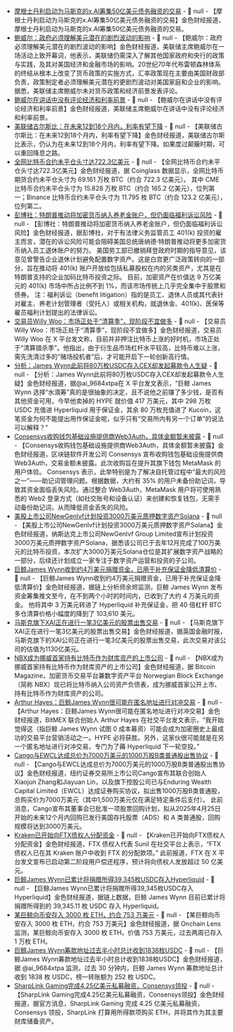 - [摩根士丹利启动为马斯克的x.AI筹集50亿美元债务融资的交易](https://www.cls.cn/detail/2046839) - 📰 null - 【摩根士丹利启动为马斯克的x.AI筹集50亿美元债务融资的交易】金色财经报道，摩根士丹利启动为马斯克的x.AI筹集50亿美元债务融资的交易。
- [鲍威尔：政府必须理解美元潜在的剧烈波动的影响](https://flash.jin10.com/detail/20250603010813352800) - 📰 null - 【鲍威尔：政府必须理解美元潜在的剧烈波动的影响】金色财经报道，美联储主席鲍威尔在一场活动上致开幕词，他表示，美联储仍需深入了解其他国家政府和央行的政策与实践，及其对美国经济和金融市场的影响。20世纪70年代布雷顿森林体系的终结从根本上改变了货币政策的实施方式，汇率政策现在主要由美国财政部负责，政策制定者必须理解美元潜在的更剧烈波动对美国家庭和企业的影响。据悉，美联储主席鲍威尔未对货币政策和经济前景发表评论。
- [鲍威尔在讲话中没有评论经济和利率前景](https://www.cls.cn/detail/2046835) - 📰 null - 【鲍威尔在讲话中没有评论经济和利率前景】金色财经报道，美联储主席鲍威尔在讲话中没有评论经济和利率前景。
- [美联储古尔斯比：在未来12到18个月内，利率有望下降](https://www.cls.cn/detail/2046836) - 📰 null - 【美联储古尔斯比：在未来12到18个月内，利率有望下降】金色财经报道，美联储古尔斯比表示，仍认为在未来12到18个月内，利率有望下降。如果度过颠簸时期，可以重回降息之路。
- [全网比特币合约未平仓头寸达722.3亿美元](https://www.coinglass.com/BitcoinOpenInterest) - 📰 null - 【全网比特币合约未平仓头寸达722.3亿美元】金色财经报道，据 Coinglass 数据显示，全网比特币期货合约未平仓头寸为 69.161 万枚 BTC（约合 722.3 亿美元）。 
其中 CME 比特币合约未平仓头寸为 15.828 万枚 BTC（约合 165.2 亿美元），位列第一；Binance 比特币合约未平仓头寸为 11.795 枚 BTC（约合 123.2 亿美元），位列第二。
- [彭博社：特朗普推动将加密货币纳入养老金账户，但仍面临福利诉讼风险](https://news.bloomberglaw.com/daily-labor-report/trumps-crypto-401k-push-must-overcome-benefit-litigation-risk) - 📰 null - 【彭博社：特朗普推动将加密货币纳入养老金账户，但仍面临福利诉讼风险】金色财经报道，据彭博社，对于有法律义务监管员工 401(k) 投资的雇主而言，潜在的诉讼风险可能会阻碍美国总统唐纳德·特朗普推动将更多加密货币纳入员工退休账户的努力。 
美国劳工部已撤销拜登政府时期的指导意见，该意见曾警告企业退休计划避免配置数字资产。这是白宫更广泛政策转向的一部分，旨在推动将 401(k) 账户开放给包括私募股权在内的另类资产，尤其是在特朗普支持的企业加码比特币投资之际。 
目前，加密资产在价值达 9 万亿美元的 401(k) 市场中所占比例不到 1%，而该市场传统上几乎完全集中于股票和债券。 
注：福利诉讼（benefit litigation）指的是员工、退休人员或其代表针对雇主、养老计划管理者（受托人）或相关机构，就退休金、401(k)、医保等雇员福利计划提出的法律诉讼。
- [交易员Willy Woo：市场正处于“清算季”，现阶段不宜做多](https://x.com/woonomic/status/1929563136140411091) - 📰 null - 【交易员Willy Woo：市场正处于“清算季”，现阶段不宜做多】金色财经报道，交易员 Willy Woo 在 X 平台发文称，目前并非押注比特币上涨的好时机，市场正处于“清算猎杀季”。他指出，由于衍生品市场杠杆水平较高，比特币难以上涨，需先洗清过多的“赌场投机者”后，才可能开启下一轮创新高行情。
- [分析：James Wynn此前将80万枚USDC存入CEX却发起募款令人生疑](https://x.com/ai_9684xtpa/status/1929568434800791937) - 📰 null - 【分析：James Wynn此前将80万枚USDC存入CEX却发起募款令人生疑】金色财经报道，据@ai_9684xtpa在 X 平台发文表示，“巨鲸 James Wynn 选择“水滴筹”真的是很抽象的决定，且不说他之前赚了多少钱，是否有其他资金可用，今早他卖掉的 HYPE 就价值 417 万美元，其中 298 万枚 USDC 充值进 Hyperliquid 用于保证金，其余 80 万枚充值进了 Kucoin，这笔资金为何不能提出用作保证金呢，似乎只有“交易所内有另一个订单”的说法可以解释？”
- [Consensys收购钱包基础设施提供商Web3Auth，具体金额暂未披露](https://www.theblock.co/post/356569/consensys-metamask-web3auth-acquisition) - 📰 null - 【Consensys收购钱包基础设施提供商Web3Auth，具体金额暂未披露】金色财经报道，区块链软件开发公司 Consensys 宣布收购钱包基础设施提供商 Web3Auth，交易金额未披露。此次收购旨在提升其旗下钱包 MetaMask 的用户体验。 
Consensys 表示，此举特别是为了解决自托管过程中“最大的风险之一”——助记词管理问题。根据数据，大约有 35% 的用户未备份助记词，导致其资金面临丢失风险。通过整合 Web3Auth，MetaMask 用户将可使用熟悉的 Web2 登录方式（如社交账号和设备认证）来创建和恢复钱包，无需手动备份助记词，从而降低资金丢失的风险。
- [美股上市公司NewGenIvf计划投资3000万美元质押数字资产Solana](https://www.globenewswire.com/news-release/2025/06/02/3091848/0/en/NewGen-Announces-Planned-30-Million-Strategic-Investment-in-Solana-Digital-Asset-Staking.html) - 📰 null - 【美股上市公司NewGenIvf计划投资3000万美元质押数字资产Solana】金色财经报道，纳斯达克上市公司NewGenIvf Group Limited宣布计划投资3000万美元质押数字资产Solana，据悉该公司已于去年12月完成了100万美元的比特币投资，本次扩大3000万美元Solana仓位是其扩展数字资产战略的一部分，后续还计划成立一家专注于数字资产运营和投资的子公司。
- [巨鲸James Wynn收到约4万美元捐赠资金，已用于补充保证金降低清算价](https://x.com/EmberCN/status/1929567045080977907) - 📰 null - 【巨鲸James Wynn收到约4万美元捐赠资金，已用于补充保证金降低清算价】金色财经报道，据链上分析师余烬监测，巨鲸 James Wynn 发布资金筹集推文至今，在不到两个小时的时间内，已收到了大约 4 万美元的资金。 
他将其中 3 万美元转进了 Hyperliquid 补充保证金，把 40 倍杠杆 BTC 多仓清算价格小幅度的降到了 103,610 美元。
- [马斯克旗下XAI正在进行一笔3亿美元的股票出售交易](https://flash.jin10.com/detail/20250603001857996800) - 📰 null - 【马斯克旗下XAI正在进行一笔3亿美元的股票出售交易】金色财经报道，据英国金融时报，马斯克旗下的XAI公司正在进行一笔3亿美元的股票出售交易，此次交易对该公司的估值为1130亿美元。
- [NBX成为挪威首家持有比特币作为财库资产的上市公司](https://x.com/BitcoinMagazine/status/1929563914905219325) - 📰 null - 【NBX成为挪威首家持有比特币作为财库资产的上市公司】金色财经报道，据 Bitcoin Magazine，加密货币交易平台兼数字资产平台 Norwegian Block Exchange（简称 NBX）现已将比特币纳入公司资产负债表，成为挪威首家公开上市、持有比特币作为财库资产的公司。
- [Arthur Hayes：巨鲸James Wynn很可能在匿名地址进行对冲交易](https://x.com/CryptoHayes/status/1929561909205807353) - 📰 null - 【Arthur Hayes：巨鲸James Wynn很可能在匿名地址进行对冲交易】金色财经报道，BitMEX 联合创始人 Arthur Hayes 在社交平台发文表示，“我开始觉得这（指巨鲸 James Wynn 试图 0 成本募资）可能会成为加密圈史上最成功的交易平台营销活动之一。HYPE 必将获胜。另外，这家伙很可能就是在另一个匿名地址进行对冲交易，专门为了薅 Hyperliquid 下一轮空投。”
- [Cango与EWCL达成总价为7000万美元的1000万股B类普通股出售协议](https://www.prnewswire.com/news-releases/cango-inc-announces-definitive-agreement-with-founders-and-ewcl-302470561.html) - 📰 null - 【Cango与EWCL达成总价为7000万美元的1000万股B类普通股出售协议】金色财经报道，纽约证券交易所上市公司Cango宣布其联合创始人Xiaojun Zhang和Jiayuan Lin，以及旗下控股公司已与Enduring Wealth Capital Limited（EWCL）达成证券购买协议，拟出售1000万股B类普通股，总购买价为7000万美元（其中1,500万美元仅在满足特定条件后支付）。 
此前消息，Cango宣布其董事会已批准一项股票回购计划，拟从2025年4月25日开始的未来12个月内回购已发行美国存托股票（ADS）和 A 类普通股，回购规模将达到3000万美元。
- [Kraken已开始向FTX债权人分配资金](https://x.com/sunil_trades/status/1929545667476603145) - 📰 null - 【Kraken已开始向FTX债权人分配资金】金色财经报道，FTX 债权人代表 Sunil 在社交平台上表示，“FTX 债权人已在其 Kraken 账户中收到 FTX 的分配款项。” 
此前报道，FTX 在 X 平台发文宣布已启动第二阶段用户偿还程序，预计将向债权人发放超过 50 亿美元。
- [巨鲸James Wynn已累计将捐赠所得39,345枚USDC存入Hyperliquid](https://app.hyperliquid.xyz/join/NTOD) - 📰 null - 【巨鲸James Wynn已累计将捐赠所得39,345枚USDC存入Hyperliquid】金色财经报道，据链上数据，巨鲸 James Wynn 目前已累计将捐赠所得到的 39,345.11 枚 USDC 存入 Hyperliquid。
- [某巨鲸向币安存入 3000 枚 ETH，约合 753 万美元]() - 📰 null - 【某巨鲸向币安存入 3000 枚 ETH，约合 753 万美元】金色财经报道，据 Onchain Lens 监测，某巨鲸向币安存入 3000 枚 ETH，价值 753 万美元，过去两周已存入 1 万枚 ETH。
- [巨鲸James Wynn筹款地址过去半小时总计收到1838枚USDC](https://x.com/ai_9684xtpa/status/1929549658042331468) - 📰 null - 【巨鲸James Wynn筹款地址过去半小时总计收到1838枚USDC】金色财经报道，据 @ai_9684xtpa 监测，过去 30 分钟内，巨鲸 James Wynn 筹款地址总计收到 1838 枚 USDC，榜一转账额为 252 枚 USDC。
- [SharpLink Gaming完成4.25亿美元私募融资，Consensys领投](https://consensys.io/blog/consensys-leads-usd425-000-000-private-placement-into-sharplink-to-bring?utm_source=twitter&utm_medium=social&utm_campaign=cmp-2532720-afbf08) - 📰 null - 【SharpLink Gaming完成4.25亿美元私募融资，Consensys领投】金色财经报道，据官方消息，SharpLink Gaming 完成 4.25 亿美元私募融资，Consensys 领投，SharpLink 打算用所得款项购买 ETH，并将其作为其主要财库储备资产。
